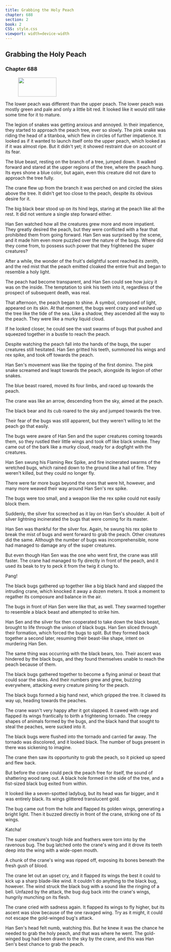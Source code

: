 ```yaml
---
title: Grabbing the Holy Peach
chapter: 688
section: 2
book: 2
CSS: style.css
viewport: width=device-width
---
```


## Grabbing the Holy Peach

### Chapter 688

<figure>
	<img src="../Images/gem.gif" alt="" id="gem" width="120" height="60" />
</figure>

The lower peach was different than the upper peach. The lower peach was mostly green and pale and only a little bit red. It looked like it would still take some time for it to mature.

The legion of snakes was getting anxious and annoyed. In their impatience, they started to approach the peach tree, ever so slowly. The pink snake was riding the head of a titanboa, which flew in circles of further impatience. It looked as if it wanted to launch itself onto the upper peach, which looked as if it was almost ripe. But it didn't yet; it showed restraint due on account of its fear.

The blue beast, resting on the branch of a tree, jumped down. It walked forward and stared at the upper regions of the tree, where the peach hung. Its eyes shone a blue color, but again, even this creature did not dare to approach the tree fully.

The crane flew up from the branch it was perched on and circled the skies above the tree. It didn't get too close to the peach, despite its obvious desire for it.

The big black bear stood up on its hind legs, staring at the peach like all the rest. It did not venture a single step forward either.

Han Sen watched how all the creatures grew more and more impatient. They greatly desired the peach, but they were conflicted with a fear that prohibited them from going forward. Han Sen was surprised by the scene, and it made him even more puzzled over the nature of the bugs. Where did they come from, to possess such power that they frightened the super creatures?

After a while, the wonder of the fruit's delightful scent reached its zenith, and the red mist that the peach emitted cloaked the entire fruit and began to resemble a holy light.

The peach had become transparent, and Han Sen could see how juicy it was on the inside. The temptation to sink his teeth into it, regardless of the prospect of subsequent death, was real.

That afternoon, the peach began to shine. A symbol, composed of light, appeared on its skin. At that moment, the bugs went crazy and washed up the tree like the tide of the sea. Like a shadow, they ascended all the way to the peach. They were like a murky liquid cloud.

If he looked closer, he could see the vast swarms of bugs that pushed and squeezed together in a bustle to reach the peach.

Despite watching the peach fall into the hands of the bugs, the super creatures still hesitated. Han Sen gritted his teeth, summoned his wings and rex spike, and took off towards the peach.

Han Sen's movement was like the tipping of the first domino. The pink snake screamed and leapt towards the peach, alongside its legion of other snakes.

The blue beast roared, moved its four limbs, and raced up towards the peach.

The crane was like an arrow, descending from the sky, aimed at the peach.

The black bear and its cub roared to the sky and jumped towards the tree.

Their fear of the bugs was still apparent, but they weren't willing to let the peach go that easily.

The bugs were aware of Han Sen and the super creatures coming towards them, so they rustled their little wings and took off like black smoke. They came out of the bark like a murky cloud, ready for a dogfight with the creatures.

Han Sen swung his Flaming Rex Spike, and fire incinerated swarms of the wretched bugs, which rained down to the ground like a hail of fire. They weren't killed, but they could no longer fly.

There were far more bugs beyond the ones that were hit, however, and many more weaved their way around Han Sen's rex spike.

The bugs were too small, and a weapon like the rex spike could not easily block them.

Suddenly, the silver fox screeched as it lay on Han Sen's shoulder. A bolt of silver lightning incinerated the bugs that were coming for its master.

Han Sen was thankful for the silver fox. Again, he swung his rex spike to break the mist of bugs and went forward to grab the peach. Other creatures did the same. Although the number of bugs was incomprehensible, none had managed to damage any of the super creatures.

But even though Han Sen was the one who went first, the crane was still faster. The crane had managed to fly directly in front of the peach, and it used its beak to try to peck it from the twig it clung to.

Pang!

The black bugs gathered up together like a big black hand and slapped the intruding crane, which knocked it away a dozen meters. It took a moment to regather its composure and balance in the air.

The bugs in front of Han Sen were like that, as well. They swarmed together to resemble a black beast and attempted to strike him.

Han Sen and the silver fox then cooperated to take down the black beast, brought to life through the unison of black bugs. Han Sen sliced through their formation, which forced the bugs to split. But they formed back together a second later, resuming their beast-like shape, intent on murdering Han Sen.

The same thing was occurring with the black bears, too. Their ascent was hindered by the black bugs, and they found themselves unable to reach the peach because of them.

The black bugs gathered together to become a flying animal or beast that could soar the skies. And their numbers grew and grew, buzzing everywhere, attacking every creature pining for the peach.

The black bugs formed a big hand next, which gripped the tree. It clawed its way up, heading towards the peaches.

The crane wasn't very happy after it got slapped. It cawed with rage and flapped its wings frantically to birth a frightening tornado. The creepy shapes of animals formed by the bugs, and the black hand that sought to steal the peaches, were sucked into it.

The black bugs were flushed into the tornado and carried far away. The tornado was discolored, and it looked black. The number of bugs present in there was sickening to imagine.

The crane then saw its opportunity to grab the peach, so it picked up speed and flew back.

But before the crane could peck the peach free for itself, the sound of shattering wood rang out. A black hole formed in the side of the tree, and a fist-sized black bug exited from within.

It looked like a seven-spotted ladybug, but its head was far bigger, and it was entirely black. Its wings glittered translucent gold.

The bug came out from the hole and flapped its golden wings, generating a bright light. Then it buzzed directly in front of the crane, striking one of its wings.

Katcha!

The super creature's tough hide and feathers were torn into by the ravenous bug. The bug latched onto the crane's wing and it drove its teeth deep into the wing with a wide-open mouth.

A chunk of the crane's wing was ripped off, exposing its bones beneath the fresh gush of blood.

The crane let out an upset cry, and it flapped its wings the best it could to kick up a sharp blade-like wind. It couldn't do anything to the black bug, however. The wind struck the black bug with a sound like the ringing of a bell. Unfazed by the attack, the bug dug back into the crane's wings, hungrily munching on its flesh.

The crane cried with sadness again. It flapped its wings to fly higher, but its ascent was slow because of the one ravaged wing. Try as it might, it could not escape the gold-winged bug's attack.

Han Sen's head felt numb, watching this. But he knew it was the chance he needed to grab the holy peach, and that was where he went. The gold-winged bug had been drawn to the sky by the crane, and this was Han Sen's best chance to grab the peach.